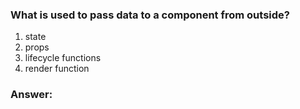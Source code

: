 ### What is used to pass data to a component from outside?

1. state
1. props
1. lifecycle functions
1. render function

### Answer:


